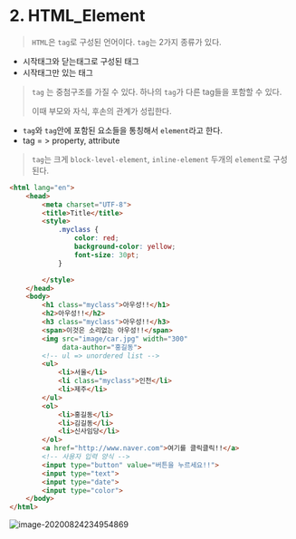 # 2. HTML_Element

> `HTML`은 `tag`로 구성된 언어이다. `tag`는 2가지 종류가 있다.

* 시작태그와 닫는태그로 구성된 태그
* 시작태그만 있는 태그

> `tag` 는 중첨구조를 가질 수 있다. 하나의 `tag`가 다른 tag들을 포함할 수 있다.
>
> 이때 부모와 자식, 후손의 관계가 성립한다.

* `tag`와 `tag`안에 포함된 요소들을 통칭해서 `element`라고 한다.
* tag = > property, attribute

> `tag`는 크게 `block-level-element`, `inline-element` 두개의 `element`로 구성된다.

```html
<html lang="en">
    <head>
        <meta charset="UTF-8">
        <title>Title</title>
        <style>
            .myclass {
                color: red;
                background-color: yellow;
                font-size: 30pt;
            }

        </style>
    </head>
    <body>
        <h1 class="myclass">아우성!!</h1>
        <h2>아우성!!</h2>
        <h3 class="myclass">아우성!!</h3>
        <span>이것은 소리없는 아우성!!</span>
        <img src="image/car.jpg" width="300"
             data-author="홍길동">
        <!-- ul => unordered list -->
        <ul>
            <li>서울</li>
            <li class="myclass">인천</li>
            <li>제주</li>
        </ul>
        <ol>
            <li>홍길동</li>
            <li>김길동</li>
            <li>신사임당</li>
        </ol>
        <a href="http://www.naver.com">여기를 클릭클릭!!</a>
        <!-- 사용자 입력 양식 -->
        <input type="button" value="버튼을 누르세요!!">
        <input type="text">
        <input type="date">
        <input type="color">
    </body>
</html>
```

![image-20200824234954869](C:\Users\jinsa\AppData\Roaming\Typora\typora-user-images\image-20200824234954869.png)